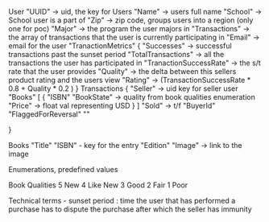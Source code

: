 User
	"UUID" -> uid, the key for Users
	"Name" -> users full name
	"School" -> School user is a part of
	"Zip" -> zip code, groups users into a region (only one for poc)
	"Major" -> the program the user majors in
	"Transactions" -> the array of transactions that the user is currently participating in
	"Email" -> email for the user
	"TranactionMetrics" {
		"Successes" -> successful transactions past the sunset period
		"TotalTransactions" -> all the transactions the user has participated in
		"TranactionSuccessRate" -> the s/t rate that the user provides
		"Quality" -> the delta between this sellers product rating and the users view
		"Rating" -> (TransactionSuccessRate * 0.8 + Quality * 0.2 )
	}
Transactions
{
	"Seller" -> uid key for seller user
	"Books"
	[
		{
			"ISBN"
			"BookState" -> quality from book qualities enumeration
			"Price" -> float val representing USD 
		}
	]
	"Sold" -> t/f
	"BuyerId"
	"FlaggedForReversal"
	""

}

Books
	"Title"
	"ISBN" - key for the entry
	"Edition"
	"Image" -> link to the image

Enumerations, predefined values

Book Qualities 
	5 New 
	4 Like New 
	3 Good 
	2 Fair 
	1 Poor 

Technical terms 
	- sunset period : time the user that has performed a purchase has to dispute the purchase after which the seller has immunity